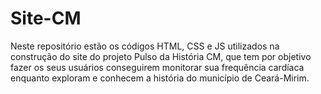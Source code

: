 # Site-CM
Neste repositório estão os códigos HTML, CSS e JS utilizados na construção do site do projeto Pulso da História CM, que tem por objetivo fazer os seus usuários conseguirem monitorar sua frequência cardíaca enquanto exploram e conhecem a história do município de Ceará-Mirim.
